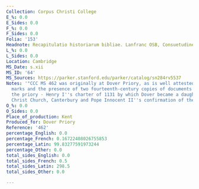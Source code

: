```yaml
---
Collection: Corpus Christi College
E_%: 0.0
E_Sides: 0.0
F_%: 0.0
F_Sides: 0.0
Folia: '153'
Headnote: Recapitulatio historiarum bibliae. Lanfranc OSB, Consuetudines
L_%: 0.0
L_Sides: 0.0
Location: Cambridge
MS_Date: s.xii
MS_ID: '64'
MS_Sources: https://parker.stanford.edu/parker/catalog/sn284rv5537
Notes: '"CCC MS 462 was originally at Dover Priory, as is well attested by the press
  marks and the presence of two fourteenth-century copies of documents relating to
  the priory - Henry I''s charter of 1131 by which Dover became a daughter house of
  Christ Church, Canterbury and Pope Innocent II''s confirmation of the same grant."'
O_%: 0.0
O_Sides: 0.0
Place_of_production: Kent
Produced_for: Dover Priory
Reference: '462'
percentage_English: 0.0
percentage_French: 0.16722408026755853
percentage_Latin: 99.83277591973244
percentage_Other: 0.0
total_sides_English: 0.0
total_sides_French: 0.5
total_sides_Latin: 298.5
total_sides_Other: 0.0

---
```

